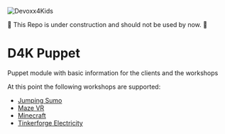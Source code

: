 ![Devoxx4Kids](http://www.devoxx4kids.de/wp-content/uploads/2015/07/cropped-header_hp.jpg)

:construction: This Repo is under construction and should not be used by now. :construction:

# D4K Puppet
Puppet module with basic information for the clients and the workshops

At this point the following workshops are supported:
* [Jumping Sumo](https://github.com/Devoxx4KidsDE/workshop-jumping-sumo)
* [Maze VR](https://github.com/Devoxx4KidsDE/workshop-maze-vr)
* [Minecraft](https://github.com/Devoxx4KidsDE/workshop-minecraft-modding-raspberry-pi)
* [Tinkerforge Electricity](https://github.com/Devoxx4KidsDE/workshop-tinkerforge-strom)
